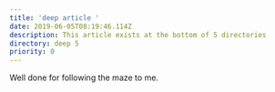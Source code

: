 ```yaml
---
title: 'deep article '
date: 2019-06-05T08:19:46.114Z
description: This article exists at the bottom of 5 directories
directory: deep 5
priority: 0
---
```

Well done for following the maze to me.
